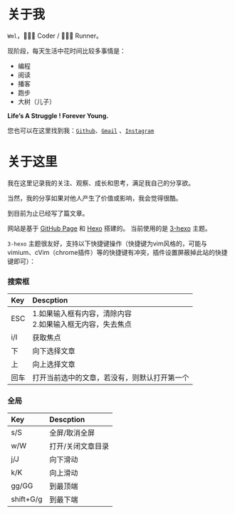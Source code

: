 # 关于我

`Wml`，👨🏻‍💻 Coder / 🏃🏻‍♂️ Runner。

现阶段，每天生活中花时间比较多事情是：

- 编程
- 阅读
- 播客
- 跑步
- 大树（儿子）

**Life’s A Struggle ! Forever Young.**

您也可以在这里找到我：[`Github`](http://github.com/w4mxl)、[`Gmail`](mailto:mxl1989@gmail.com) 、[`Instagram`](https://www.instagram.com/w4mxl/)

# 关于这里

我在这里记录我的关注、观察、成长和思考，满足我自己的分享欲。

当然，我的分享如果对他人产生了价值或影响，我会觉得很酷。

到目前为止已经写了<code class="article_number"></code>篇文章。

网站是基于 [GitHub Page](https://pages.github.com/) 和 [Hexo](https://hexo.io/) 搭建的。 当前使用的是 [3-hexo](https://github.com/yelog/hexo-theme-3-hexo) 主题。

`3-hexo` 主题很友好，支持以下快捷键操作（快捷键为vim风格的，可能与vimium、cVim（chrome插件）等的快捷键有冲突，插件设置屏蔽掉此站的快捷键即可）：

### 搜索框
| Key | Descption |
| :- | :- |
| ESC | 1.如果输入框有内容，清除内容<br> 2.如果输入框无内容，失去焦点 |
| i/I | 获取焦点 |
| 下 | 向下选择文章 |
| 上 | 向上选择文章 |
| 回车 | 打开当前选中的文章，若没有，则默认打开第一个 |

### 全局
| Key | Descption |
| :- | :- |
| s/S | 全屏/取消全屏 |
| w/W | 打开/关闭文章目录 |
| j/J | 向下滑动 |
| k/K | 向上滑动 |
| gg/GG | 到最顶端 |
| shift+G/g | 到最下端 |